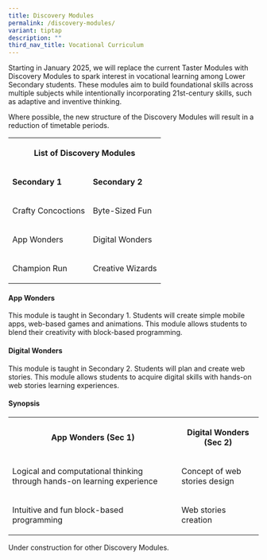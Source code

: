 ```yaml
---
title: Discovery Modules
permalink: /discovery-modules/
variant: tiptap
description: ""
third_nav_title: Vocational Curriculum
---
```

<p>Starting in January 2025, we will replace the current Taster Modules with
Discovery Modules to spark interest in vocational learning among Lower
Secondary students. These modules aim to build foundational skills across
multiple subjects while intentionally incorporating 21st-century skills,
such as adaptive and inventive thinking.</p>
<p></p>
<p>Where possible, the new structure of the Discovery Modules will result
in a reduction of timetable periods.</p>
<p></p>
<table style="minWidth: 50px">
<colgroup>
<col>
<col>
</colgroup>
<tbody>
<tr>
<th rowspan="1" colspan="2">
<p>List of Discovery Modules</p>
</th>
</tr>
<tr>
<td rowspan="1" colspan="1">
<p><strong>Secondary 1</strong>
</p>
</td>
<td rowspan="1" colspan="1">
<p><strong>Secondary 2</strong>
</p>
</td>
</tr>
<tr>
<td rowspan="1" colspan="1">
<p>Crafty Concoctions</p>
</td>
<td rowspan="1" colspan="1">
<p>Byte-Sized Fun</p>
</td>
</tr>
<tr>
<td rowspan="1" colspan="1">
<p>App Wonders</p>
</td>
<td rowspan="1" colspan="1">
<p>Digital Wonders</p>
</td>
</tr>
<tr>
<td rowspan="1" colspan="1">
<p>Champion Run</p>
</td>
<td rowspan="1" colspan="1">
<p>Creative Wizards</p>
</td>
</tr>
</tbody>
</table>
<p></p>
<h4>App Wonders</h4>
<p>This module is taught in Secondary 1. Students will create simple mobile
apps, web-based games and animations. This module allows students to blend
their creativity with block-based programming.</p>
<p></p>
<h4>Digital Wonders</h4>
<p>This module is taught in Secondary 2. Students will plan and create web
stories. This module allows students to acquire digital skills with hands-on
web stories learning experiences.</p>
<p></p>
<h4>Synopsis</h4>
<table style="minWidth: 50px">
<colgroup>
<col>
<col>
</colgroup>
<tbody>
<tr>
<th rowspan="1" colspan="1">
<p>App Wonders (Sec 1)</p>
</th>
<th rowspan="1" colspan="1">
<p>Digital Wonders (Sec 2)</p>
</th>
</tr>
<tr>
<td rowspan="1" colspan="1">
<p>Logical and computational thinking through hands-on learning experience</p>
</td>
<td rowspan="1" colspan="1">
<p>Concept of web stories design</p>
</td>
</tr>
<tr>
<td rowspan="1" colspan="1">
<p>Intuitive and fun block-based programming</p>
</td>
<td rowspan="1" colspan="1">
<p>Web stories creation</p>
</td>
</tr>
</tbody>
</table>
<p></p>
<p>Under construction for other Discovery Modules.</p>